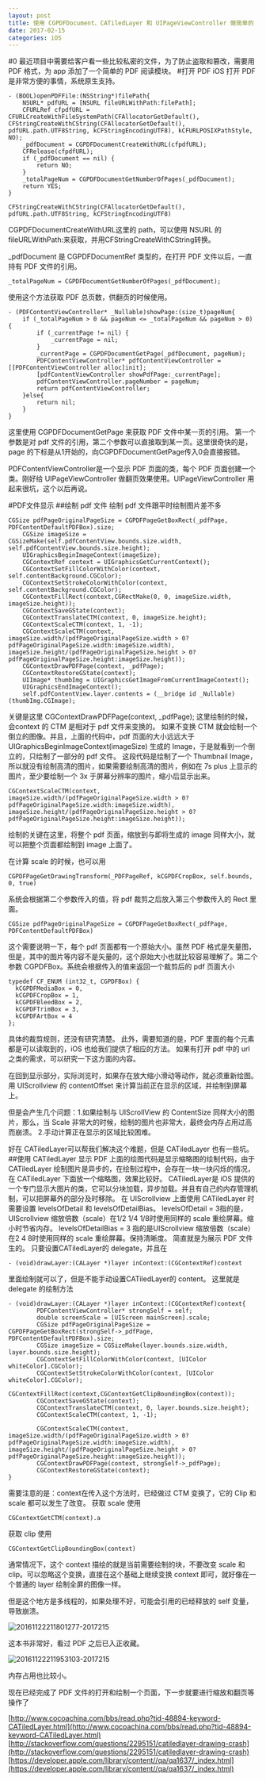 ```yaml
---
layout: post
title: 使用 CGPDFDocument、CATiledLayer 和 UIPageViewController 做简单的 PDF 阅读器（一）
date: 2017-02-15
categories: iOS
---
```

#0
最近项目中需要给客户看一些比较私密的文件，为了防止盗取和篡改，需要用 PDF 格式，为 app 添加了一个简单的 PDF 阅读模块。
#打开 PDF
iOS 打开 PDF 是非常方便的事情，系统原生支持。

```
- (BOOL)openPDFFile:(NSString*)filePath{
    NSURL* pdfURL = [NSURL fileURLWithPath:filePath];
    CFURLRef cfpdfURL = CFURLCreateWithFileSystemPath(CFAllocatorGetDefault(), CFStringCreateWithCString(CFAllocatorGetDefault(), pdfURL.path.UTF8String, kCFStringEncodingUTF8), kCFURLPOSIXPathStyle, NO);
    _pdfDocument = CGPDFDocumentCreateWithURL(cfpdfURL);
    CFRelease(cfpdfURL);
    if (_pdfDocument == nil) {
        return NO;
    }
    _totalPageNum = CGPDFDocumentGetNumberOfPages(_pdfDocument);
    return YES;
}
```


```
CFStringCreateWithCString(CFAllocatorGetDefault(), pdfURL.path.UTF8String, kCFStringEncodingUTF8)
```

CGPDFDocumentCreateWithURL这里的 path，可以使用 NSURL 的fileURLWithPath:来获取，并用CFStringCreateWithCString转换。



_pdfDocument 是 CGPDFDocumentRef 类型的，在打开 PDF 文件以后，一直持有 PDF 文件的引用。

```
_totalPageNum = CGPDFDocumentGetNumberOfPages(_pdfDocument);
```

使用这个方法获取 PDF 总页数，供翻页的时候使用。

```
- (PDFContentViewController* _Nullable)showPage:(size_t)pageNum{
    if (_totalPageNum > 0 && pageNum <= _totalPageNum && pageNum > 0) {
        if (_currentPage != nil) {
            _currentPage = nil;
        }
        _currentPage = CGPDFDocumentGetPage(_pdfDocument, pageNum);
        PDFContentViewController* pdfContentViewController = [[PDFContentViewController alloc]init];
        [pdfContentViewController showPdfPage:_currentPage];
        pdfContentViewController.pageNumber = pageNum;
        return pdfContentViewController;
    }else{
        return nil;
    }
}
```

这里使用 CGPDFDocumentGetPage 来获取 PDF 文件中某一页的引用。
第一个参数是对 pdf 文件的引用，第二个参数可以直接取到某一页。这里很奇快的是，page 的下标是从1开始的，向CGPDFDocumentGetPage传入0会直接报错。

PDFContentViewController是一个显示 PDF 页面的类，每个 PDF 页面创建一个类。刚好给 UIPageViewController 做翻页效果使用。UIPageViewController 用起来很坑，这个以后再说。

#PDF文件显示
##绘制 pdf 文件
绘制 pdf 文件跟平时绘制图片差不多

```
CGSize pdfPageOriginalPageSize = CGPDFPageGetBoxRect(_pdfPage, PDFContentDefaultPDFBox).size;
    CGSize imageSize = CGSizeMake(self.pdfContentView.bounds.size.width, self.pdfContentView.bounds.size.height);
    UIGraphicsBeginImageContext(imageSize);
    CGContextRef context = UIGraphicsGetCurrentContext();
    CGContextSetFillColorWithColor(context, self.contentBackground.CGColor);
    CGContextSetStrokeColorWithColor(context, self.contentBackground.CGColor);
    CGContextFillRect(context,CGRectMake(0, 0, imageSize.width, imageSize.height));
    CGContextSaveGState(context);
    CGContextTranslateCTM(context, 0, imageSize.height);
    CGContextScaleCTM(context, 1, -1);
    CGContextScaleCTM(context, imageSize.width/(pdfPageOriginalPageSize.width > 0?pdfPageOriginalPageSize.width:imageSize.width), imageSize.height/(pdfPageOriginalPageSize.height > 0?pdfPageOriginalPageSize.height:imageSize.height));
    CGContextDrawPDFPage(context, _pdfPage);
    CGContextRestoreGState(context);
    UIImage* thumbImg = UIGraphicsGetImageFromCurrentImageContext();
    UIGraphicsEndImageContext();
    self.pdfContentView.layer.contents = (__bridge id _Nullable)(thumbImg.CGImage);
```

关键是这里
CGContextDrawPDFPage(context, _pdfPage);
这里绘制的时候，会context 的 CTM 是相对于 pdf 文件来变换的。
如果不变换 CTM 就会绘制一个倒立的图像。并且，上面的代码中，pdf 页面的大小远远大于 UIGraphicsBeginImageContext(imageSize) 生成的 Image，于是就看到一个倒立的，只绘制了一部分的 pdf 文件。
这段代码是绘制了一个 Thumbnail Image，所以就没有绘制高清的图片，如果需要绘制高清的图片，例如在 7s plus 上显示的图片，至少要绘制一个 3x 于屏幕分辨率的图片，缩小后显示出来。

```
CGContextScaleCTM(context, imageSize.width/(pdfPageOriginalPageSize.width > 0?pdfPageOriginalPageSize.width:imageSize.width), imageSize.height/(pdfPageOriginalPageSize.height > 0?pdfPageOriginalPageSize.height:imageSize.height));
```

绘制的关键在这里，将整个 pdf 页面，缩放到与即将生成的 image 同样大小，就可以把整个页面都绘制到 image 上面了。

在计算 scale 的时候，也可以用

```
CGPDFPageGetDrawingTransform(_PDFPageRef, kCGPDFCropBox, self.bounds, 0, true)
```

系统会根据第二个参数传入的值，将 pdf 裁剪之后放入第三个参数传入的 Rect 里面。

```
CGSize pdfPageOriginalPageSize = CGPDFPageGetBoxRect(_pdfPage, PDFContentDefaultPDFBox)
```

这个需要说明一下，每个 pdf 页面都有一个原始大小。虽然 PDF 格式是矢量图，但是，其中的图片等内容不是矢量的，这个原始大小也就比较容易理解了。第二个参数 CGPDFBox。系统会根据传入的值来返回一个裁剪后的 pdf 页面大小

```
typedef CF_ENUM (int32_t, CGPDFBox) {
  kCGPDFMediaBox = 0,
  kCGPDFCropBox = 1,
  kCGPDFBleedBox = 2,
  kCGPDFTrimBox = 3,
  kCGPDFArtBox = 4
};
```

具体的裁剪规则，还没有研究清楚。
此外，需要知道的是，PDF 里面的每个元素都是可以读取到的，iOS 也给我们提供了相应的方法。
如果有打开 pdf 中的 url 之类的需求，可以研究一下这方面的内容。



在回到显示部分，实际浏览时，如果存在放大缩小滑动等动作，就必须重新绘图。用 UIScrollview 的 contentOffset 来计算当前正在显示的区域，并绘制到屏幕上。

但是会产生几个问题：1.如果绘制与 UIScrollView 的 ContentSize 同样大小的图片，那么，当 Scale 非常大的时候，绘制的图片也非常大，最终会内存占用过高而崩溃。
2.手动计算正在显示的区域比较困难。

好在 CATiledLayer可以帮我们解决这个难题，但是 CATiledLayer 也有一些坑。
##使用 CATiledLayer 显示 PDF
上面的绘图代码是显示缩略图的绘制代码，由于CATiledLayer 绘制图片是异步的，在绘制过程中，会存在一块一块闪烁的情况，在 CATiledLayer 下面放一个缩略图，效果比较好。
CATiledLayer是 iOS 提供的一个专门显示大图片的类，它可以分块加载，异步加载。并且有自己的内存管理机制，可以把屏幕外的部分及时移除。
在 UIScrollview 上面使用 CATiledLayer 时需要设置
levelsOfDetail 和 levelsOfDetailBias。
levelsOfDetail = 3指的是，UIScrollview 缩放倍数（scale）在1/2 1/4 1/8时使用同样的 scale 重绘屏幕。缩小时节省内存。
levelsOfDetailBias = 3 指的是UIScrollview 缩放倍数（scale）在2 4 8时使用同样的 scale 重绘屏幕。保持清晰度。
简直就是为展示 PDF 文件生的。
只要设置CATiledLayer的 delegate，并且在

```
- (void)drawLayer:(CALayer *)layer inContext:(CGContextRef)context
```

里面绘制就可以了，但是不能手动设置CATiledLayer的 content。
这里就是 delegate 的绘制方法

```
- (void)drawLayer:(CALayer *)layer inContext:(CGContextRef)context{
        PDFContentViewController* strongSelf = self;
        double screenScale = [UIScreen mainScreen].scale;
        CGSize pdfPageOriginalPageSize = CGPDFPageGetBoxRect(strongSelf->_pdfPage, PDFContentDefaultPDFBox).size;
        CGSize imageSize = CGSizeMake(layer.bounds.size.width, layer.bounds.size.height);
        CGContextSetFillColorWithColor(context, [UIColor whiteColor].CGColor);
        CGContextSetStrokeColorWithColor(context, [UIColor whiteColor].CGColor);
        CGContextFillRect(context,CGContextGetClipBoundingBox(context));
        CGContextSaveGState(context);
        CGContextTranslateCTM(context, 0, layer.bounds.size.height);
        CGContextScaleCTM(context, 1, -1);
        
        CGContextScaleCTM(context, imageSize.width/(pdfPageOriginalPageSize.width > 0?pdfPageOriginalPageSize.width:imageSize.width), imageSize.height/(pdfPageOriginalPageSize.height > 0?pdfPageOriginalPageSize.height:imageSize.height));
        CGContextDrawPDFPage(context, strongSelf->_pdfPage);
        CGContextRestoreGState(context);
}
```

需要注意的是：context在传入这个方法时，已经做过 CTM 变换了，它的 Clip 和 scale 都可以发生了改变。
获取 scale 使用

```
CGContextGetCTM(context).a
```

获取 clip 使用

```
CGContextGetClipBoundingBox(context)
```

通常情况下，这个 context 描绘的就是当前需要绘制的块，不要改变 scale 和 clip。可以忽略这个变换，直接在这个基础上继续变换 context 即可，就好像在一个普通的 layer 绘制全屏的图像一样。

但是这个地方是多线程的，如果处理不好，可能会引用的已经释放的 self 变量，导致崩溃。



![20161122211801277-2017215](http://ol02bld35.bkt.clouddn.com/20161122211801277-2017215.png)

这本书非常好，看过 PDF 之后已入正收藏。



![20161122211953103-2017215](http://ol02bld35.bkt.clouddn.com/20161122211953103-2017215.png)

内存占用也比较小。

现在已经完成了 PDF 文件的打开和绘制一个页面，下一步就要进行缩放和翻页等操作了


[http://www.cocoachina.com/bbs/read.php?tid-48894-keyword-CATiledLayer.html](http://www.cocoachina.com/bbs/read.php?tid-48894-keyword-CATiledLayer.html)
[http://stackoverflow.com/questions/2295151/catiledlayer-drawing-crash](http://stackoverflow.com/questions/2295151/catiledlayer-drawing-crash)
[https://developer.apple.com/library/content//qa/qa1637/_index.html](https://developer.apple.com/library/content//qa/qa1637/_index.html)